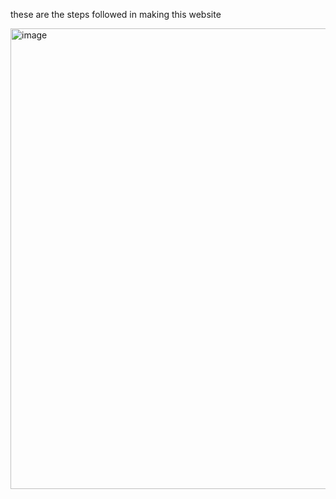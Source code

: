 these are the steps followed in making this website 

<img width="737" alt="image" src="https://user-images.githubusercontent.com/28175329/178091784-0082e935-fff0-4f50-92e9-d824f37ee1ee.png">

